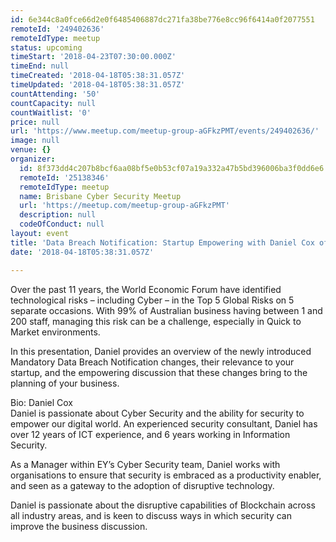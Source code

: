 ```yaml
---
id: 6e344c8a0fce66d2e0f6485406887dc271fa38be776e8cc96f6414a0f2077551
remoteId: '249402636'
remoteIdType: meetup
status: upcoming
timeStart: '2018-04-23T07:30:00.000Z'
timeEnd: null
timeCreated: '2018-04-18T05:38:31.057Z'
timeUpdated: '2018-04-18T05:38:31.057Z'
countAttending: '50'
countCapacity: null
countWaitlist: '0'
price: null
url: 'https://www.meetup.com/meetup-group-aGFkzPMT/events/249402636/'
image: null
venue: {}
organizer:
  id: 8f373dd4c207b8bcf6aa08bf5e0b53cf07a19a332a47b5bd396006ba3f0dd6e6
  remoteId: '25138346'
  remoteIdType: meetup
  name: Brisbane Cyber Security Meetup
  url: 'https://meetup.com/meetup-group-aGFkzPMT'
  description: null
  codeOfConduct: null
layout: event
title: 'Data Breach Notification: Startup Empowering with Daniel Cox of Ernst & Young'
date: '2018-04-18T05:38:31.057Z'

---
```

<p>Over the past 11 years, the World Economic Forum have identified technological risks – including Cyber – in the Top 5 Global Risks on 5 separate occasions. With 99% of Australian business having between 1 and 200 staff, managing this risk can be a challenge, especially in Quick to Market environments.</p> <p>In this presentation, Daniel provides an overview of the newly introduced Mandatory Data Breach Notification changes, their relevance to your startup, and the empowering discussion that these changes bring to the planning of your business.</p> <p>Bio: Daniel Cox<br/>Daniel is passionate about Cyber Security and the ability for security to empower our digital world. An experienced security consultant, Daniel has over 12 years of ICT experience, and 6 years working in Information Security.</p> <p>As a Manager within EY’s Cyber Security team, Daniel works with organisations to ensure that security is embraced as a productivity enabler, and seen as a gateway to the adoption of disruptive technology.</p> <p>Daniel is passionate about the disruptive capabilities of Blockchain across all industry areas, and is keen to discuss ways in which security can improve the business discussion.</p>
